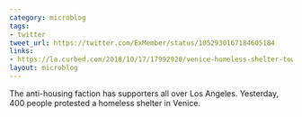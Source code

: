 ```yaml
---
category: microblog
tags:
- twitter
tweet_url: https://twitter.com/ExMember/status/1052930167184605184
links:
- https://la.curbed.com/2018/10/17/17992920/venice-homeless-shelter-town-hall
layout: microblog
---
```

The anti-housing faction has supporters all over Los Angeles. Yesterday, 400 people protested a homeless shelter in Venice.
